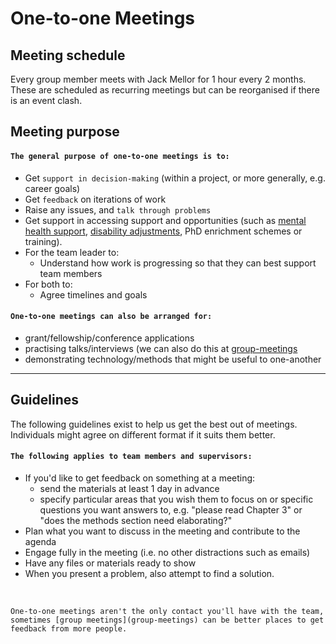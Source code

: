 
# One-to-one Meetings


## Meeting schedule


Every group member meets with Jack Mellor for 1 hour every 2 months.
These are scheduled as recurring meetings but can be reorganised if there is an event clash.


## Meeting purpose

#### `The general purpose of one-to-one meetings is to:`
  -  Get `support in decision-making` (within a project, or more generally, e.g. career goals)
  -  Get `feedback` on iterations of work
  -  Raise any issues, and `talk through problems`
  -  Get support in accessing support and opportunities (such as [mental health support](https://www.bristol.ac.uk/students/support/wellbeing/), [disability adjustments](http://www.bristol.ac.uk/disability-services/), PhD enrichment schemes or training).
- For the team leader to:
  - Understand how work is progressing so that they can best support team members
- For both to:
  - Agree timelines and goals

#### `One-to-one meetings can also be arranged for:` 
  - grant/fellowship/conference applications 
  - practising talks/interviews (we can also do this at [group-meetings](group-meetings)
  - demonstrating technology/methods that might be useful to one-another

---

## Guidelines
The following guidelines exist to help us get the best out of meetings.
Individuals might agree on different format if it suits them better.

#### `The following applies to team members and supervisors:`
- If you'd like to get feedback on something at a meeting:
   - send the materials at least 1 day in advance 
   - specify particular areas that you wish them to focus on or specific questions you want answers to, e.g. "please read Chapter 3" or "does the methods section need elaborating?"
- Plan what you want to discuss in the meeting and contribute to the agenda
- Engage fully in the meeting (i.e. no other distractions such as emails)
- Have any files or materials ready to show
- When you present a problem, also attempt to find a solution.

&nbsp;

```{note} 
One-to-one meetings aren't the only contact you'll have with the team, sometimes [group meetings](group-meetings) can be better places to get feedback from more people.
```

### 


